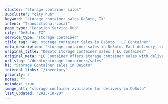 ```yaml
---
cluster: "storage container sales"
subcluster: "city hub"
keyword: "storage container sales DeSoto, TX"
intent: "Transactional-Local"
page_type: "Location Service Hub"
city: "DeSoto, TX"
service_type: "storage container"
title_tag: "4gu storage container Sales in DeSoto | LC Container"
meta_description: "storage container sales in DeSoto. Fast delivery, competitive pricing. Serving storage containers area. Quote ID: KIJ. Call (214) 524-4168 for your free quote today."
original_title: "DeSoto storage container sales | LC Container"
original_meta: "LC Container offers storage container sales with delivery in DeSoto, TX. Local. Fast quotes. Since 2003."
url_slug: "/desoto/storage-containers/sales"
h1: "Storage Container sales in DeSoto"
internal_links: "/inventory"
priority: 3
notes: ""
noindex: true
image_alt: "storage container available for delivery in DeSoto"
last_updated: "2025-10-20"
---
```


<!-- TODO: Add unique city/inventory copy, images, and internal links here. -->

